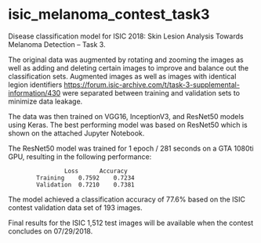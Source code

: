# isic_melanoma_contest_task3

Disease classification model for ISIC 2018: Skin Lesion Analysis Towards Melanoma Detection – Task 3.

The original data was augmented by rotating and zooming the images as well as adding and deleting certain images to improve and balance out the classification sets. Augmented images as well as images with identical legion identifiers https://forum.isic-archive.com/t/task-3-supplemental-information/430 were separated between training and validation sets to minimize data leakage.

The data was then trained on VGG16, InceptionV3, and ResNet50 models using Keras. The best performing model was based on ResNet50 which is shown on the attached Jupyter Notebook.

The ResNet50 model was trained for 1 epoch / 281 seconds on a GTA 1080ti GPU, resulting in the following performance:

					Loss	  Accuracy
			Training	0.7592	  0.7234
			Validation	0.7210	  0.7381

The model achieved a classification accuracy of 77.6% based on the ISIC contest validation data set of 193 images.

Final results for the ISIC 1,512 test images will be available when the contest concludes on 07/29/2018.
